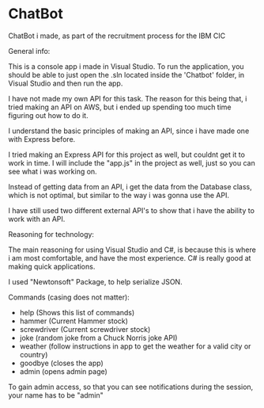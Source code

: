 # ChatBot
ChatBot i made, as part of the recruitment process for the IBM CIC

General info:

This is a console app i made in Visual Studio. To run the application, you should be able to just open the .sln located inside the 'Chatbot' folder, in Visual Studio and then run the app.

I have not made my own API for this task. The reason for this being that, i tried making an API on AWS, but i ended up spending too much time figuring out how to do it.

I understand the basic principles of making an API, since i have made one with Express before.

I tried making an Express API for this project as well, but couldnt get it to work in time. I will include the "app.js" in the project as well, just so you can see what i was working on.

Instead of getting data from an API, i get the data from the Database class, which is not optimal, but similar to the way i was gonna use the API.

I have still used two different external API's to show that i have the ability to work with an API.

Reasoning for technology:

The main reasoning for using Visual Studio and C#, is because this is where i am most comfortable, and have the most experience.
C# is really good at making quick applications.

I used "Newtonsoft" Package, to help serialize JSON.

Commands (casing does not matter):
- help (Shows this list of commands)
- hammer (Current Hammer stock)
- screwdriver (Current screwdriver stock)
- joke (random joke from a Chuck Norris joke API)
- weather (follow instructions in app to get the weather for a valid city or country)
- goodbye (closes the app)
- admin (opens admin page)

To gain admin access, so that you can see notifications during the session, your name has to be "admin"
